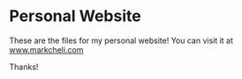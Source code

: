 # Personal Website

These are the files for my personal website!  You can visit it at www.markcheli.com

Thanks!
